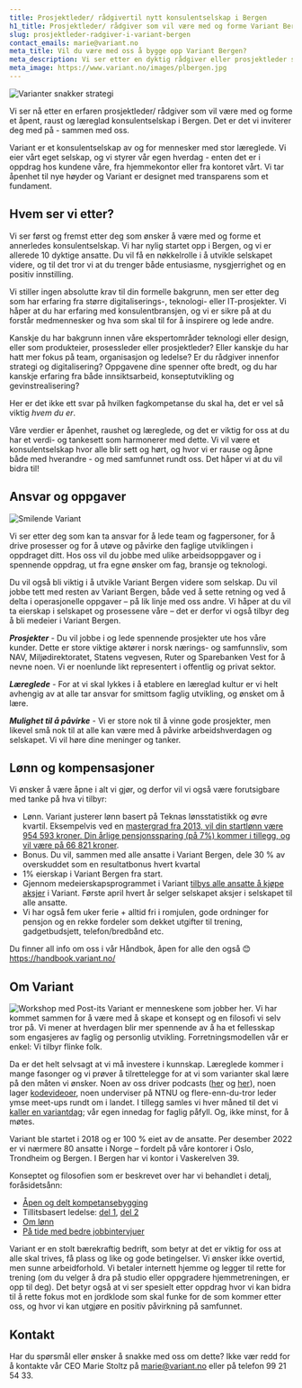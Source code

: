 ```yaml
---
title: Prosjektleder/ rådgivertil nytt konsulentselskap i Bergen
h1_title: Prosjektleder/ rådgiver som vil være med og forme Variant Bergen
slug: prosjektleder-radgiver-i-variant-bergen
contact_emails: marie@variant.no
meta_title: Vil du være med oss å bygge opp Variant Bergen?
meta_description: Vi ser etter en dyktig rådgiver eller prosjektleder som vil være med å bygge Variant Bergen!
meta_image: https://www.variant.no/images/plbergen.jpg
---
```


![Varianter snakker strategi](/images/strategisk-ellen-hilde.png)

Vi ser nå etter en erfaren prosjektleder/ rådgiver som vil være med og forme et åpent, raust og læreglad konsulentselskap i Bergen. Det er det vi inviterer deg med på - sammen med oss.

Variant er et konsulentselskap av og for mennesker med stor læreglede. Vi eier vårt eget selskap, og vi styrer vår egen hverdag - enten det er i oppdrag hos kundene våre, fra hjemmekontor eller fra kontoret vårt. Vi tar åpenhet til nye høyder og Variant er designet med transparens som et fundament.

## Hvem ser vi etter?

Vi ser først og fremst etter deg som ønsker å være med og forme et annerledes konsulentselskap. Vi har nylig startet opp i Bergen, og vi er allerede 10 dyktige ansatte. Du vil få en nøkkelrolle i å utvikle selskapet videre, og til det tror vi at du trenger både entusiasme, nysgjerrighet og en positiv innstilling.

Vi stiller ingen absolutte krav til din formelle bakgrunn, men ser etter deg som har erfaring fra større digitaliserings-, teknologi- eller IT-prosjekter. Vi håper at du har erfaring med konsulentbransjen, og vi er sikre på at du forstår medmennesker og hva som skal til for å inspirere og lede andre.

Kanskje du har bakgrunn innen våre ekspertområder teknologi eller design, eller som produkteier, prosessleder eller prosjektleder? Eller kanskje du har hatt mer fokus på team, organisasjon og ledelse? Er du rådgiver innenfor strategi og digitalisering? Oppgavene dine spenner ofte bredt, og du har kanskje erfaring fra både innsiktsarbeid, konseptutvikling og gevinstrealisering?

Her er det ikke ett svar på hvilken fagkompetanse du skal ha, det er vel så viktig _hvem du er_.

Våre verdier er åpenhet, raushet og læreglede, og det er viktig for oss at du har et verdi- og tankesett som harmonerer med dette. Vi vil være et konsulentselskap hvor alle blir sett og hørt, og hvor vi er rause og åpne både med hverandre - og med samfunnet rundt oss. Det håper vi at du vil bidra til!

## Ansvar og oppgaver

<div class="left blob1"><img alt="Smilende Variant" src="/images/strategisk-ellen.png"/></div>

Vi ser etter deg som kan ta ansvar for å lede team og fagpersoner, for å drive prosesser og for å utøve og påvirke den faglige utviklingen i oppdraget ditt. Hos oss vil du jobbe med ulike arbeidsoppgaver og i spennende oppdrag, ut fra egne ønsker om fag, bransje og teknologi.

Du vil også bli viktig i å utvikle Variant Bergen videre som selskap. Du vil jobbe tett med resten av Variant Bergen, både ved å sette retning og ved å delta i operasjonelle oppgaver – på lik linje med oss andre. Vi håper at du vil ta eierskap i selskapet og prosessene våre – det er derfor vi også tilbyr deg å bli medeier i Variant Bergen.

**_Prosjekter_** - Du vil jobbe i og lede spennende prosjekter ute hos våre kunder. Dette er store viktige aktører i norsk nærings- og samfunnsliv, som NAV, Miljødirektoratet, Statens vegvesen, Ruter og Sparebanken Vest for å nevne noen. Vi er noenlunde likt representert i offentlig og privat sektor.

**_Læreglede_** - For at vi skal lykkes i å etablere en læreglad kultur er vi helt avhengig av at alle tar ansvar for smittsom faglig utvikling, og ønsket om å lære.

**_Mulighet til å påvirke_** - Vi er store nok til å vinne gode prosjekter, men likevel små nok til at alle kan være med å påvirke arbeidshverdagen og selskapet. Vi vil høre dine meninger og tanker.

## Lønn og kompensasjoner

Vi ønsker å være åpne i alt vi gjør, og derfor vil vi også være forutsigbare med tanke på hva vi tilbyr:

- Lønn. Variant justerer lønn basert på Teknas lønsstatistikk og øvre kvartil. Eksempelvis ved en [mastergrad fra 2013, vil din startlønn være 954 593 kroner. Din årlige pensjonssparing (på 7%) kommer i tillegg, og vil være på 66 821 kroner](/kalkulator?year=2013&degree=master).
- Bonus. Du vil, sammen med alle ansatte i Variant Bergen, dele 30 % av overskuddet som en resultatbonus hvert kvartal
- 1% eierskap i Variant Bergen fra start.
- Gjennom medeierskapsprogrammet i Variant [tilbys alle ansatte å kjøpe aksjer](https://blog.variant.no/invitasjon-til-%C3%A5-kj%C3%B8pe-aksjer-i-variant-as-27a29a307cb2) i Variant. Første april hvert år selger selskapet aksjer i selskapet til alle ansatte.
- Vi har også fem uker ferie + alltid fri i romjulen, gode ordninger for pensjon og en rekke fordeler som dekket utgifter til trening, gadgetbudsjett, telefon/bredbånd etc.

Du finner all info om oss i vår Håndbok, åpen for alle den også 😊 https://handbook.variant.no/

## Om Variant

![Workshop med Post-its](/images/strategisk-tonje-hilde-vikas.png)
Variant er menneskene som jobber her. Vi har kommet sammen for å være med å skape et konsept og en filosofi vi selv tror på. Vi mener at hverdagen blir mer spennende av å ha et fellesskap som engasjeres av faglig og personlig utvikling. Forretningsmodellen vår er enkel: Vi tilbyr flinke folk.

Da er det helt selvsagt at vi må investere i kunnskap. Læreglede kommer i mange fasonger og vi prøver å tilrettelegge for at vi som varianter skal lære på den måten vi ønsker. Noen av oss driver podcasts ([her](http://bartjs.io/tag/podcast-episode/) og [her](https://kortslutning.fun/)), noen lager [kodevideoer](https://youtube.com/kodesnutt), noen underviser på NTNU og flere-enn-du-tror leder ymse meet-ups rundt om i landet. I tillegg samles vi hver måned til det vi [kaller en variantdag](https://blog.variant.no/tagged/variantdag); vår egen innedag for faglig påfyll. Og, ikke minst, for å møtes.

Variant ble startet i 2018 og er 100 % eiet av de ansatte. Per desember 2022 er vi nærmere 80 ansatte i Norge – fordelt på våre kontorer i Oslo, Trondheim og Bergen. I Bergen har vi kontor i Vaskerelven 39.

Konseptet og filosofien som er beskrevet over har vi behandlet i detalj, foråsidetsånn:

- [Åpen og delt kompetansebygging](https://blog.variant.no/aapen-og-delt-kompetansebygging-c229771eee93)
- Tillitsbasert ledelse: [del 1](https://blog.variant.no/tillitsbasert-ledelse-del-1-hva-og-hvorfor-86f6aa485cf9), [del 2](https://blog.variant.no/tillitsbasert-ledelse-del-2-sette-retning-449452fcc6a6)
- [Om lønn](https://blog.variant.no/bonusutbetaling-og-l%C3%B8nnsjusteringer-c6d340f0a6d)
- [På tide med bedre jobbintervjuer](https://blog.variant.no/paa-tide-med-bedre-jobbintervjuer-e59f6789a134)

Variant er en stolt bærekraftig bedrift, som betyr at det er viktig for oss at alle skal trives, få plass og like og gode betingelser. Vi ønsker ikke overtid, men sunne arbeidforhold. Vi betaler internett hjemme og legger til rette for trening (om du velger å dra på studio eller oppgradere hjemmetreningen, er opp til deg). Det betyr også at vi ser spesielt etter oppdrag hvor vi kan bidra til å rette fokus mot en jordklode som skal funke for de som kommer etter oss, og hvor vi kan utgjøre en positiv påvirkning på samfunnet.

## Kontakt

Har du spørsmål eller ønsker å snakke med oss om dette? Ikke vær redd for å kontakte vår CEO Marie Stoltz på marie@variant.no eller på telefon 99 21 54 33.
